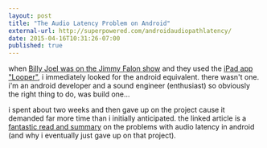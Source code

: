 ```yaml
---
layout: post
title: "The Audio Latency Problem on Android"
external-url: http://superpowered.com/androidaudiopathlatency/
date: 2015-04-16T10:31:26-07:00
published: true
---
```


when [Billy Joel was on the Jimmy Falon show](https://www.youtube.com/watch?v=cU-eAzNp5Hw) and they used the [iPad app "Looper"](http://loopyapp.com/), i immediately looked for the android equivalent. there wasn't one. i'm an android developer and a sound engineer (enthusiast) so obviously the right thing to do, was build one...

i spent about two weeks and then gave up on the project cause it demanded far more time than i initially anticipated. the linked article is a [fantastic read and summary](http://superpowered.com/androidaudiopathlatency/) on the problems with audio latency in android (and why i eventually just gave up on that project).